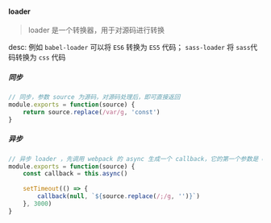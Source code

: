 #### loader
> loader 是一个转换器，用于对源码进行转换

desc: 例如 `babel-loader` 可以将 `ES6` 转换为 `ES5` 代码； `sass-loader` 将 `sass`代码转换为 `css` 代码

##### 同步
```javascript
// 同步，参数 source 为源码，对源码处理后，即可直接返回
module.exports = function(source) {
    return source.replace(/var/g, 'const')
}
```

##### 异步
```javascript
// 异步 loader ，先调用 webpack 的 async 生成一个 callback，它的第一个参数是 error，这里可以设置为 null，第二个参数就是处理后的源码。当异步处理完源码后，调用 callback 即可。
module.exports = function(source) {
    const callback = this.async()
    
    setTimeout(() => {
        callback(null, `${source.replace(/;/g, '')}`)
    }, 3000)
}
```
